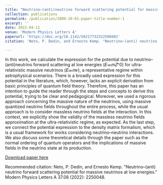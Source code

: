 ```yaml
---
title: "Neutrino–(anti)neutrino forward scattering potential for massive neutrinos at low energies"
collection: publications
permalink: /publication/2009-10-01-paper-title-number-1
excerpt: ''
date: 2022-04-11
venue: 'Modern Physics Letters A'
paperurl: 'https://doi.org/10.1142/S0217732322500481'
citation: 'Neto, P. Dedin, and Ernesto Kemp. "Neutrino–(anti) neutrino forward scattering potential for massive neutrinos at low energies." Modern Physics Letters A 37.08 (2022): 2250048.'

---
```

In this work, we calculate the expression for the potential due to neutrino–(anti)neutrino forward scattering at low energies (𝐸≪𝑚𝑍^0) for ultra-relativistic massive neutrinos (𝐸≫𝑚𝜈), a representative regime within astrophysical scenarios. There is a broadly used expression for this potential in the literature, which, however, lacks an explicit derivation from basic principles of quantum field theory. Therefore, this paper has an intention to guide the reader through the steps and concepts to derive this potential, trying to be clear and pedagogical. Moreover, we used a rigorous approach concerning the massive nature of the neutrinos, using massive quantized neutrino fields throughout the entire process, while the usual approach is to consider massless neutrino fields at the interaction. In this context, we explicitly show the validity of the massless neutrino fields approximation at the ultra-relativistic regime, as expected. As the last step, we connect the potential expression to the density matrix formalism, which is a usual framework for works considering neutrino–neutrino interactions. We also discuss some theoretical details through the paper such as the normal ordering of quantum operators and the implications of massive fields in the neutrino state at its production.

[Download paper here](https://doi.org/10.1142/S0217732322500481)

Recommended citation: Neto, P. Dedin, and Ernesto Kemp. "Neutrino–(anti) neutrino forward scattering potential for massive neutrinos at low energies." Modern Physics Letters A 37.08 (2022): 2250048.
